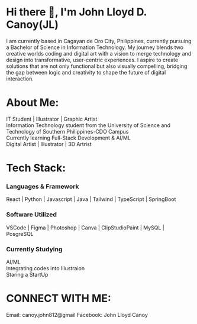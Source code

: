 # Hi there 👋, I'm John Lloyd D. Canoy(JL)

I am currently based in Cagayan de Oro City, Philippines, currently pursuing a Bachelor of Science in Information Technology. My journey blends two creative worlds coding and digital art with a vision to merge technology and design into transformative, user-centric experiences. I aspire to create solutions that are not only functional but also visually compelling, bridging the gap between logic and creativity to shape the future of digital interaction.

#  About Me:
IT Student | Illustrator | Graphic Artist <br>
Information Technology student from the University of Science and Technology of Southern Philippines-CDO Campus <br>
Currently learning Full-Stack Development & AI/ML <br>
Digital Artist | Illustrator | 3D Artrist 

# Tech Stack:

### Languages & Framework

React | Python | Javascript | Java | Tailwind | TypeScript | SpringBoot

### Software Utilized 

VSCode | Figma | Photoshop | Canva | ClipStudioPaint | MySQL | PosgreSQL

### Currently Studying 

AI/ML <br>
Integrating codes into Illustraion<br>
Staring a StartUp

# CONNECT WITH ME: 
Email: canoy.john812@gmail
Facebook: John Lloyd Canoy


